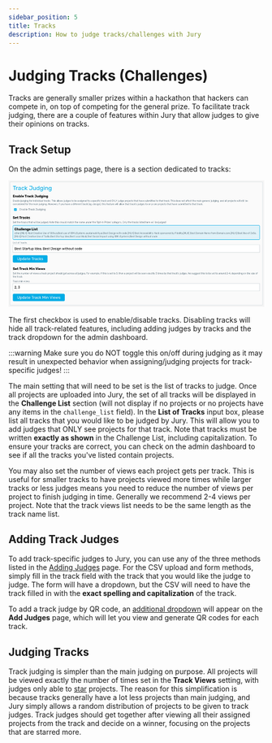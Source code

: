```yaml
---
sidebar_position: 5
title: Tracks
description: How to judge tracks/challenges with Jury
---
```


# Judging Tracks (Challenges)

Tracks are generally smaller prizes within a hackathon that hackers can compete in, on top of competing for the general prize. To facilitate track judging, there are a couple of features within Jury that allow judges to give their opinions on tracks.

## Track Setup

On the admin settings page, there is a section dedicated to tracks:

![Track Settings](./assets/track-settings.png)

The first checkbox is used to enable/disable tracks. Disabling tracks will hide all track-related features, including adding judges by tracks and the track dropdown for the admin dashboard.

:::warning
Make sure you do NOT toggle this on/off during judging as it may result in unexpected behavior when assigning/judging projects for track-specific judges!
:::

The main setting that will need to be set is the list of tracks to judge. Once all projects are uploaded into Jury, the set of all tracks will be displayed in the **Challenge List** section (will not display if no projects or no projects have any items in the `challenge_list` field). In the **List of Tracks** input box, please list all tracks that you would like to be judged by Jury. This will allow you to add judges that ONLY see projects for that track. Note that tracks must be written **exactly as shown** in the Challenge List, including capitalization. To ensure your tracks are correct, you can check on the admin dashboard to see if all the tracks you've listed contain projects.

You may also set the number of views each project gets per track. This is useful for smaller tracks to have projects viewed more times while larger tracks or less judges means you need to reduce the number of views per project to finish judging in time. Generally we recommend 2-4 views per project. Note that the track views list needs to be the same length as the track name list.

## Adding Track Judges

To add track-specific judges to Jury, you can use any of the three methods listed in the [Adding Judges](/docs/usage/admin/add-judges) page. For the CSV upload and form methods, simply fill in the track field with the track that you would like the judge to judge. The form will have a dropdown, but the CSV will need to have the track filled in with the **exact spelling and capitalization** of the track.

To add a track judge by QR code, an [additional dropdown](/docs/usage/admin/add-judges#track-qr-code) will appear on the **Add Judges** page, which will let you view and generate QR codes for each track.

## Judging Tracks

Track judging is simpler than the main judging on purpose. All projects will be viewed exactly the number of times set in the **Track Views** setting, with judges only able to [star](/docs/usage/admin/scoring#starring) projects. The reason for this simplification is because tracks generally have a lot less projects than main judging, and Jury simply allows a random distribution of projects to be given to track judges. Track judges should get together after viewing all their assigned projects from the track and decide on a winner, focusing on the projects that are starred more.
